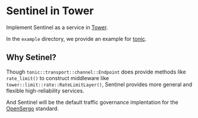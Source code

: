 # Sentinel in Tower

Implement Sentinel as a service in [Tower](https://github.com/tower-rs/tower). 

In the `example` directory, we provide an example for [tonic](https://github.com/hyperium/tonic). 

## Why Setinel?

Though `tonic::transport::channel::Endpoint` does provide methods like `rate_limit()` to construct middleware like `tower::limit::rate::RateLimitLayer()`,
Sentinel provides more general and flexible high-reliability services. 

And Sentinel will be the default traffic governance implentation for the [OpenSergo](https://github.com/opensergo/opensergo-specification) standard.